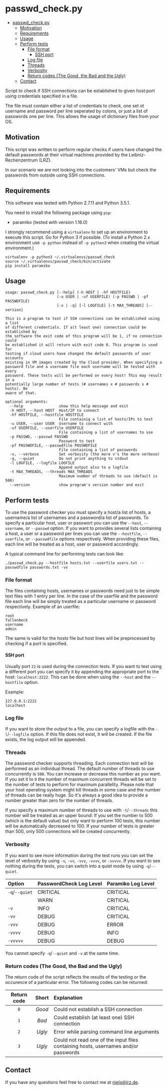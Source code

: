 # passwd_check.py

<!-- TOC depthFrom:1 depthTo:6 withLinks:1 updateOnSave:1 orderedList:0 -->

- [passwd_check.py](#passwdcheckpy)
	- [Motivation](#motivation)
	- [Requirements](#requirements)
	- [Usage](#usage)
	- [Perform tests](#perform-tests)
		- [File format](#file-format)
			- [SSH port](#ssh-port)
		- [Log file](#log-file)
		- [Threads](#threads)
		- [Verbosity](#verbosity)
		- [Return codes (The Good, the Bad and the Ugly)](#return-codes-the-good-the-bad-and-the-ugly)
	- [Contact](#contact)

<!-- /TOC -->

Script to check if SSH connections can be established to given host:port using credentials specified in a file.

The file must contain either a list of credentials to check, one set ot username and password per line seperated by colons, or just a list of passwords one per line. This allows the usage of dictionary files from your OS.

## Motivation
This script was written to perform regular checks if users have changed the default passwords at their virtual machines provided by the Leibniz-Rechenzentrum (LRZ).

In our scenario we are not looking into the customers' VMs but check the passwords from outside using SSH connections.

## Requirements
This software was tested with Python 2.7.11 and Python 3.5.1.

You need to install the following package using `pip`:

* paramiko (tested with version 1.16.0)

I strongly recommend using a `virtualenv` to set up an environment to execute this script. Go for Python 3 if possible. (To install a Python 2.x environment use ```-p python``` instead of ```-p python3``` when creating the virtual environment.)

```
virtualenv -p python3 ~/.virtualenvs/passwd_check
source ~/.virtualenvs/passwd_check/bin/activate
pip install paramiko
```

## Usage
```
usage: passwd_check.py [--help] (-h HOST | -hf HOSTFILE)
                       (-u USER | -uf USERFILE) (-p PASSWD | -pf PASSWDFILE)
                       [-v | -q] [-l LOGFILE] [-t MAX_THREADS] [--version]

This is a program to test if SSH connections can be established using a list
of different credentials. If a(t least one) connection could be established by
the software the exit code of this program will be 1, if no connection could
be established it will return with exit code 0. This program is used for
testing if cloud users have changed the default passwords of user accounts
existing in VM images created by the Cloud provider. When specifying a
password file and a username file each username will be tested with every
password. These tests will be performed on every host! This may result in a
potentially large number of tests (# usernames x # passwords x # hosts). Be
aware of that.

optional arguments:
  --help                show this help message and exit
  -h HOST, --host HOST  Host/IP to connect
  -hf HOSTFILE, --hostfile HOSTFILE
                        File containig a list of hosts/IPs to test
  -u USER, --user USER  Username to connect with
  -uf USERFILE, --userfile USERFILE
                        File containing a list of usernames to use
  -p PASSWD, --passwd PASSWD
                        Password to test
  -pf PASSWDFILE, --passwdfile PASSWDFILE
                        File containing a list of passwords
  -v, --verbose         Set verbosity (the more v's the more verbose)
  -q, --quiet           Do not print anything to stdout
  -l LOGFILE, --logfile LOGFILE
                        Append output also to a logfile
  -t MAX_THREADS, --threads MAX_THREADS
                        Maximum number of threads to use (default is 500)
  --version             show program's version number and exit
```

## Perform tests
To use the password checker you must specify a host/a list of hosts, a username/a list of usernames and a password/a list of passwords. To specify a particular host, user or passwort you can use the ```--host```, ```--username```, or ```--passwd``` option. If you want to provides several lists containing a host, a user or a password per lines you can use the ```--hostfile```, ```--userfile```, or ```--passwdfile``` options respectively. When providing these files, each line will be treated as a host, user or password accordingly.

A typical command line for performing tests can look like:

```
./passwd_check.py --hostfile hosts.txt --userfile users.txt --passwdfile passwords.txt -vv
```


### File format
The files containing hosts, usernames or passwords need just to be simple text files with 1 entry per line. In the case of the userfile and the password file each line will be simply treated as a particular username or password respectively. Example of an userfile:

```
root
fallenbeck
username
admin
```

The same is valid for the hosts file but host lines will be preprocessed by checking if a port is specified.

#### SSH port
Usually port ```22``` is used during the connection tests. If you want to test using a different port you can specify it by appending the appropriate port to the host: ```localhost:2222```. This can be done when using the ```--host``` and the ```--hostfile``` option.

Example:

```
127.0.0.1:2222
localhost
```

### Log file
If you want to store the output to a file, you can specify a logfile with the ```-l```/```--logfile``` option. If this file does not exist, it will be created. If the file exists, the log output will be appended.


### Threads
The password checker supports threading. Each connection test will be performed as an individual thread. The default number of threads to use concurrently is ```500```. You can increase or decrease this number as you want. If you set it to ```0``` the number of maximum concurrent threads will be set to the number of tests to perform for maximum parallelity. Please note that your host operating system might kill threads in some case and the number of threads can be really huge. So it's always a good idea to provide a number greater than zero for the number of threads.

If you specify a maximum number of threads to use with ```-t```/```--threads``` this number will be treated as an upper bound: If you set the number to 500 (which is the default value) but only want to perform 100 tests, this number will be automatically decreased to 100. If your number of tests is greater than 500, only 500 connections will be created concurrently.


### Verbosity
If you want to see more information during the test runs you can set the level of verbosity by using ```-v```, ```-vv```, ```-vvv```, ```-vvvv```, or ```-vvvvv```. If you want to see nothing during the tests, you can switch into a quiet mode by using ```-q```/```--quiet```.

| **Option**             | **PasswordCheck Log Level**  | **Paramiko Log Level** |
| :--------------------- | :--------------------------- | :--------------------- |
| ```-q```/```--quiet``` | CRITICAL                     | CRITICAL |
|                        | WARN                         | CRITICAL |
| ```-v```               | INFO                         | CRITICAL |
| ```-vv```              | DEBUG                        | CRITICAL |
| ```-vvv```             | DEBUG                        | ERROR    |
| ```-vvvv```            | DEBUG                        | INFO     |
| ```-vvvvv```           | DEBUG                        | DEBUG    |

You cannot specify ```-q```/```--quiet``` and ```-v``` at the same time.


### Return codes (The Good, the Bad and the Ugly)
The return code of the script reflects the results of the testing or the occurence of a particular error. The following codes can be returned:

| **Return code** | **Short** | **Explanation** |
|:---------------:|:---------:| :--------------- |
| ```0```         | *Good*    | Could not establish a SSH connection |
| ```1```         | *Bad*     | Could establish (at least one) SSH connection |
| ```2```         | *Ugly*    | Error while parsing command line arguments |
| ```3```         | *Ugly*    | Could not read one of the input files containing hosts, usernames and/or passwords |


## Contact
If you have any questions feel free to contact me at <niels@lrz.de>.
